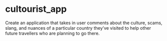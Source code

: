 # cultourist_app
Create an application that takes in user comments about the culture, scams, slang, and nuances of a particular country they’ve visited to help other future travellers who are planning to go there.
